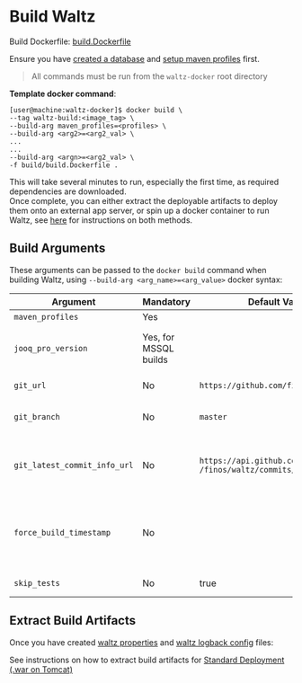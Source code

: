 # Build Waltz
Build Dockerfile: [build.Dockerfile](build.Dockerfile)

Ensure you have [created a database](../README.md#1-create-database) and [setup maven profiles](../README.md#step-1-setup-maven-profiles) first.

> All commands must be run from the `waltz-docker` root directory

**Template docker command**:
```console
[user@machine:waltz-docker]$ docker build \
--tag waltz-build:<image_tag> \
--build-arg maven_profiles=<profiles> \
--build-arg <arg2>=<arg2_val> \
...
...
--build-arg <argn>=<arg2_val> \
-f build/build.Dockerfile .
```
This will take several minutes to run, especially the first time, as required dependencies are downloaded.  
Once complete, you can either extract the deployable artifacts to deploy them onto an external app server, or spin up a docker container to run Waltz, see [here](../README.md#3-run-waltz) for instructions on both methods.

## Build Arguments
These arguments can be passed to the `docker build` command when building Waltz, using `--build-arg <arg_name>=<arg_value>` docker syntax:  

| Argument | Mandatory | Default Value | Description |
| -------- | --------- | ------------- | ----------- |
| `maven_profiles` | Yes | | Maven profiles to build Waltz |
| `jooq_pro_version` | Yes, for MSSQL builds | | Should match the version in jOOQ Pro zip file (`jOOQ-<version>.zip`) under `config/maven` directory |
| `git_url` | No | `https://github.com/finos/waltz.git` | Git repo URL to fetch Waltz code from |
| `git_branch` | No | `master` | Branch/tag or commit ref to use, in the git repo specified above |
| `git_latest_commit_info_url` | No | `https://api.github.com/repos`<br>`/finos/waltz/commits/${git_branch}` | URL that returns info about the latest commit in the specified `git_branch`. This ensures the build process re-runs if any code has changed |
| `force_build_timestamp` | No | | To force the build process to run even if nothing has changed, pass a unique timestamp value, eg: `--build-arg force_build_timestamp=$(date +%s)` |
| `skip_tests` | No | true | Whether to run tests as part of the maven build process |

## Extract Build Artifacts

Once you have created [waltz properties](../README.md#step-1-create-waltz-properties-file) and [waltz logback config](../README.md#step-2-create-waltz-logback-config-file) files:  

See instructions on how to extract build artifacts for [Standard Deployment (.war on Tomcat)](../README.md#standard-deployment-war-on-tomcat)